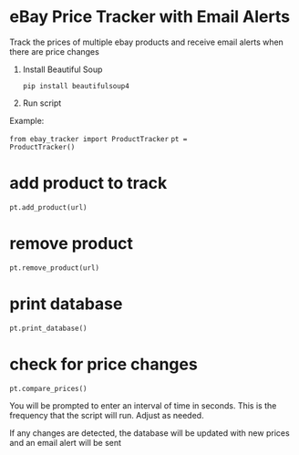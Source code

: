 # eBay Price Tracker with Email Alerts

Track the prices of multiple ebay products and receive email alerts when there are price changes

1. Install Beautiful Soup

   <code>pip install beautifulsoup4</code>


2. Run script

Example:

<code>from ebay_tracker import ProductTracker</code>
<code>pt = ProductTracker()</code>

# add product to track
<code>pt.add_product(url)</code>

# remove product
<code>pt.remove_product(url)</code>

# print database
<code>pt.print_database()</code>

# check for price changes
<code>pt.compare_prices()</code>

You will be prompted to enter an interval of time in seconds. This is the frequency that the script will run. Adjust as needed.

If any changes are detected, the database will be updated with new prices and an email alert will be sent
